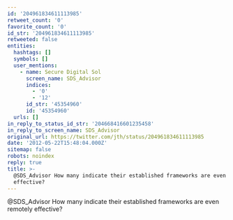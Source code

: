 ```yaml
---
id: '204961834611113985'
retweet_count: '0'
favorite_count: '0'
id_str: '204961834611113985'
retweeted: false
entities:
  hashtags: []
  symbols: []
  user_mentions:
    - name: Secure Digital Sol
      screen_name: SDS_Advisor
      indices:
        - '0'
        - '12'
      id_str: '45354960'
      id: '45354960'
  urls: []
in_reply_to_status_id_str: '204668416601235458'
in_reply_to_screen_name: SDS_Advisor
original_url: https://twitter.com/jth/status/204961834611113985
date: '2012-05-22T15:48:04.000Z'
sitemap: false
robots: noindex
reply: true
title: >-
  @SDS_Advisor How many indicate their established frameworks are even remotely
  effective?
---
```


@SDS_Advisor How many indicate their established frameworks are even remotely effective?
